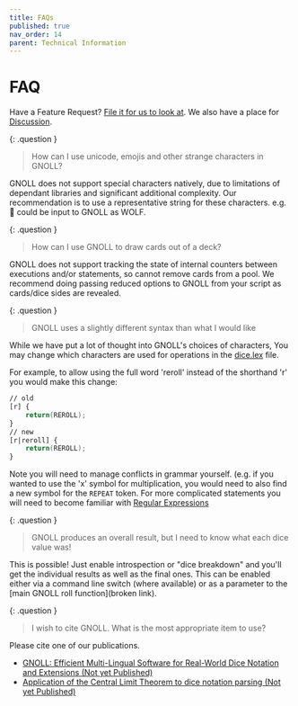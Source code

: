 ```yaml
---
title: FAQs
published: true
nav_order: 14
parent: Technical Information
---
```


# FAQ

Have a Feature Request? [File it for us to look at](https://github.com/ianfhunter/GNOLL/issues). We also have a place for [Discussion](https://github.com/ianfhunter/GNOLL/discussions).

{: .question }
> How can I use unicode, emojis and other strange characters in GNOLL?

GNOLL does not support special characters natively, due to limitations of dependant libraries and significant additional complexity. Our recommendation is to use a representative string for these characters. e.g. 🐺 could be input to GNOLL as WOLF.

{: .question }
> How can I use GNOLL to draw cards out of a deck?

GNOLL does not support tracking the state of internal counters between executions and/or statements, so cannot remove cards from a pool. We recommend doing passing reduced options to GNOLL from your script as cards/dice sides are revealed.

{: .question }
> GNOLL uses a slightly different syntax than what I would like

While we have put a lot of thought into GNOLL's choices of characters, You may change which characters are used for operations in the [dice.lex](https://github.com/ianfhunter/GNOLL/blob/main/src/grammar/dice.lex) file.

For example, to allow using the full word 'reroll' instead of the shorthand 'r' you would make this change:
```lex
// old
[r] {
    return(REROLL);
}
// new
[r|reroll] {
    return(REROLL);
}
```
Note you will need to manage conflicts in grammar yourself. (e.g. if you wanted to use the 'x' symbol for multiplication, you would need to also find a new symbol for the `REPEAT` token.
For more complicated statements you will need to become familiar with [Regular Expressions](https://en.m.wikipedia.org/wiki/Regular_expression)


{: .question }
> GNOLL produces an overall result, but I need to know what each dice value was!

This is possible! Just enable introspection or "dice breakdown" and you'll get the individual results as well as the final ones.
This can be enabled either via a command line switch (where available) or as a parameter to the [main GNOLL roll function](broken link).

{: .question }
> I wish to cite GNOLL. What is the most appropriate item to use?

Please cite one of our publications.
- [GNOLL: Efficient Multi-Lingual Software for Real-World Dice Notation and Extensions (Not yet Published)](https://joss.theoj.org/papers/c704c5148e622d32403948320c5e96a1)
- [Application of the Central Limit Theorem to dice notation parsing (Not yet Published)](https://beta.briefideas.org/ideas/fc25de499b44d47685188df4d09e144f)
